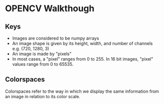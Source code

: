# OPENCV Walkthough

## Keys
* Images are considered to be numpy arrays
* An image shape is given by its height, width, and number of channels e.g. (720, 1280, 3)
* An image is made by "pixels"
* In most cases, a "pixel" ranges from 0 to 255.
In 16 bit images, "pixel" values range from 0 to 65535.

## Colorspaces

Colorspaces refer to the way in which we display the same information from an image in relation to its color scale.

